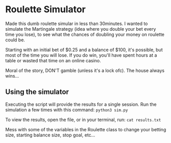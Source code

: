 # Roulette Simulator

Made this dumb roulette simular in less than 30minutes. I wanted to simulate the Martingale strategy (idea where you double your bet every time you lose),
to see what the chances of doubling your money on roulette could be.

Starting with an initial bet of $0.25 and a balance of $100, it's possible, but most of the time you will lose. If you do win,
you'll have spent hours at a table or wasted that time on an online casino.

Moral of the story, DON'T gamble (unless it's a lock ofc). The house always wins...

## Using the simulator

Executing the script will provide the results for a single session. Run the simulation a few times with this command:
`python3 sim.py`

To view the results, open the file, or in your terminal, run: `cat results.txt`

Mess with some of the variables in the Roulette class to change your betting size, starting balance size, stop goal, etc...  